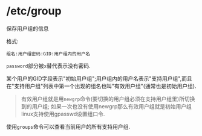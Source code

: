 # /etc/group
保存用户组的信息

格式:
```
组名:用户组密码:GID:用户组内的用户名
```

`password`部分被`x`替代表示没有密码.

某个用户的GID字段表示"初始用户组";用户组内的用户名表示"支持用户组",而且在"支持用户组"列表中第一个出现的组名也叫"有效用户组"(通常也是初始用户组).
> 有效用户组就是用`newgrp`命令(要切换的用户组必须在支持用户组里)所切换到的用户组; 如果一次也没有使用newgrp那么有效用户组就是初始用户组
> linux支持使用gpasswd设置组口令. 

使用`groups`命令可以查看当前用户的所有支持用户组.